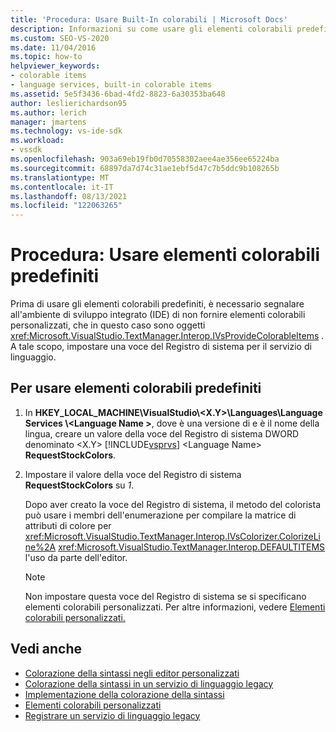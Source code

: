 ```yaml
---
title: 'Procedura: Usare Built-In colorabili | Microsoft Docs'
description: Informazioni su come usare gli elementi colorabili predefiniti nel Visual Studio di sviluppo integrato (IDE) per il servizio di linguaggio.
ms.custom: SEO-VS-2020
ms.date: 11/04/2016
ms.topic: how-to
helpviewer_keywords:
- colorable items
- language services, built-in colorable items
ms.assetid: 5e5f3436-6bad-4fd2-8823-6a30353ba648
author: leslierichardson95
ms.author: lerich
manager: jmartens
ms.technology: vs-ide-sdk
ms.workload:
- vssdk
ms.openlocfilehash: 903a69eb19fb0d70558302aee4ae356ee65224ba
ms.sourcegitcommit: 68897da7d74c31ae1ebf5d47c7b5ddc9b108265b
ms.translationtype: MT
ms.contentlocale: it-IT
ms.lasthandoff: 08/13/2021
ms.locfileid: "122063265"
---
```

# <a name="how-to-use-built-in-colorable-items"></a>Procedura: Usare elementi colorabili predefiniti
Prima di usare gli elementi colorabili predefiniti, è necessario segnalare all'ambiente di sviluppo integrato (IDE) di non fornire elementi colorabili personalizzati, che in questo caso sono oggetti <xref:Microsoft.VisualStudio.TextManager.Interop.IVsProvideColorableItems> . A tale scopo, impostare una voce del Registro di sistema per il servizio di linguaggio.

## <a name="to-use-built-in-colorable-items"></a>Per usare elementi colorabili predefiniti

1. In **HKEY_LOCAL_MACHINE\VisualStudio\\<X.Y>\Languages\Language Services \\<Language Name \>**, dove è una versione di e è il nome della lingua, creare un valore della voce del Registro di sistema DWORD denominato \<X.Y> [!INCLUDE[vsprvs](../../code-quality/includes/vsprvs_md.md)] \<Language Name> **RequestStockColors**.

2. Impostare il valore della voce del Registro di sistema **RequestStockColors** su *1*.

    Dopo aver creato la voce del Registro di sistema, il metodo del colorista può usare i membri dell'enumerazione per compilare la matrice di attributi di colore per <xref:Microsoft.VisualStudio.TextManager.Interop.IVsColorizer.ColorizeLine%2A> <xref:Microsoft.VisualStudio.TextManager.Interop.DEFAULTITEMS> l'uso da parte dell'editor.

   > [!NOTE]
   > Non impostare questa voce del Registro di sistema se si specificano elementi colorabili personalizzati. Per altre informazioni, vedere [Elementi colorabili personalizzati.](../../extensibility/internals/custom-colorable-items.md)

## <a name="see-also"></a>Vedi anche
- [Colorazione della sintassi negli editor personalizzati](../../extensibility/syntax-coloring-in-custom-editors.md)
- [Colorazione della sintassi in un servizio di linguaggio legacy](../../extensibility/internals/syntax-coloring-in-a-legacy-language-service.md)
- [Implementazione della colorazione della sintassi](../../extensibility/internals/implementing-syntax-coloring.md)
- [Elementi colorabili personalizzati](../../extensibility/internals/custom-colorable-items.md)
- [Registrare un servizio di linguaggio legacy](../../extensibility/internals/registering-a-legacy-language-service2.md)
